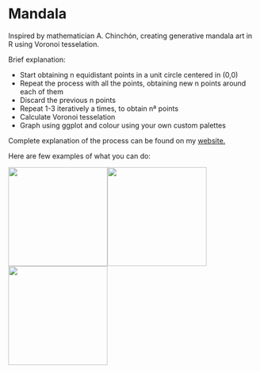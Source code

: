 # Mandala


Inspired by mathematician A. Chinchón, creating generative mandala art in R using Voronoi tesselation.

Brief explanation:

- Start obtaining n equidistant points in a unit circle centered in (0,0) 
- Repeat the process with all the points, obtaining new n points around each of them
- Discard the previous n points
- Repeat 1-3 iteratively a times, to obtain nª points
- Calculate Voronoi tesselation
- Graph using ggplot and colour using your own custom palettes

Complete explanation of the process can be found on my [website.](https://alishabhimani.ca/mandala/)

Here are few examples of what you can do:

<img src="https://github.com/alishabhimani/mandala/blob/main/img/mandala2.png" width="200" height="200"><img src="https://github.com/alishabhimani/mandala/blob/main/img/mandala5.png" width="200" height="200"><img src="https://github.com/alishabhimani/mandala/blob/main/img/mandala7.png" width="200" height="200">

